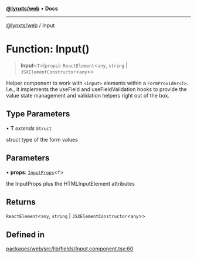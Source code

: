[**@lynxts/web**](../README.md) • **Docs**

***

[@lynxts/web](../README.md) / Input

# Function: Input()

> **Input**\<`T`\>(`props`): `ReactElement`\<`any`, `string` \| `JSXElementConstructor`\<`any`\>\>

Helper component to work with `<input>` elements within a `FormProvider<T>`.
I.e., it implements the useField and useFieldValidation
hooks to provide the value state management and validation helpers right out
of the box.

## Type Parameters

• **T** *extends* `Struct`

struct type of the form values

## Parameters

• **props**: [`InputProps`](../interfaces/InputProps.md)\<`T`\>

the InputProps plus the HTMLInputElement attributes

## Returns

`ReactElement`\<`any`, `string` \| `JSXElementConstructor`\<`any`\>\>

## Defined in

[packages/web/src/lib/fields/Input.component.tsx:60](https://github.com/JoseLion/lynxts/blob/main/packages/web/src/lib/fields/Input.component.tsx#L60)

